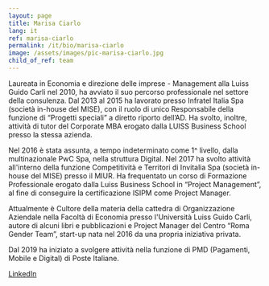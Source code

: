 ```yaml
---
layout: page
title: Marisa Ciarlo
lang: it
ref: marisa-ciarlo
permalink: /it/bio/marisa-ciarlo
image: /assets/images/pic-marisa-ciarlo.jpg
child_of_ref: team
---
```


Laureata in Economia e direzione delle imprese - Management alla Luiss Guido Carli nel 2010, ha avviato il suo percorso professionale nel settore della consulenza. Dal 2013 al 2015 ha lavorato presso Infratel Italia Spa (società in-house del MISE), con il ruolo di unico Responsabile della funzione di “Progetti speciali” a diretto riporto dell’AD. Ha svolto, inoltre, attività di tutor del Corporate MBA erogato dalla LUISS Business School presso la stessa azienda.

Nel 2016 è stata assunta, a tempo indeterminato come 1^ livello, dalla multinazionale PwC Spa, nella struttura Digital. Nel 2017 ha svolto attività all'interno della funzione Competitività e Territori di Invitalia Spa (società in-house del MISE) presso il MIUR.  Ha frequentato un corso di Formazione Professionale erogato dalla Luiss Business School in “Project Management”, al fine di conseguire la certificazione ISIPM come Project Manager.

Attualmente è Cultore della materia della cattedra di Organizzazione Aziendale nella Facoltà di Economia presso l'Università Luiss Guido Carli, autore di alcuni libri e pubblicazioni e Project Manager del Centro “Roma Gender Team”, start-up nata nel 2016 da una propria iniziativa privata.

Dal 2019 ha iniziato a svolgere attività nella funzione di PMD (Pagamenti, Mobile e Digital) di Poste Italiane.

[LinkedIn](https://www.linkedin.com/in/marisa-ciarlo-74319421/)

